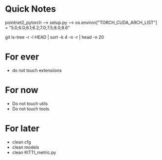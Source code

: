 

# Quick Notes

pointnet2_pytorch --> setup.py --> os.environ["TORCH_CUDA_ARCH_LIST"] = "5.0;6.0;6.1;6.2;7.0;7.5;8.0;8.6"

git ls-tree -r -l HEAD | sort -k 4 -n -r | head -n 20

# For ever
- do not touch extensiions

# For now 

- Do not touch utils 
- Do not touch tools

# For later 
- clean cfg 
- clean models
- clean KITTI_metric.py
